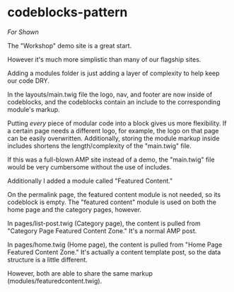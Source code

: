 # codeblocks-pattern
*For Shawn*

The "Workshop" demo site is a great start.

However it's much more simplistic than many of our flagship sites.

Adding a modules folder is just adding a layer of complexity to help keep our code DRY.

In the layouts/main.twig file the logo, nav, and footer are now inside of codeblocks, and the codeblocks contain an include to the corresponding module's markup. 

Putting *every* piece of modular code into a block gives us more flexibility. If a certain page needs a different logo, for example, the logo on that page can be easily overwritten. Additionally, storing the module markup inside includes shortens the length/complexity of the "main.twig" file.

If this was a full-blown AMP site instead of a demo, the "main.twig" file would be very cumbersome without the use of includes.

Additionally I added a module called "Featured Content."

On the permalink page, the featured content module is not needed, so its codeblock is empty. The "featured content" module is used on both the home page and the category pages, however.

In pages/list-post.twig (Category page), the content is pulled from "Category Page Featured Content Zone." It's a normal AMP post.

In pages/home.twig (Home page), the content is pulled from "Home Page Featured Content Zone." It's actually a content template post, so the data structure is a little different.

However, both are able to share the same markup (modules/featuredcontent.twig).

